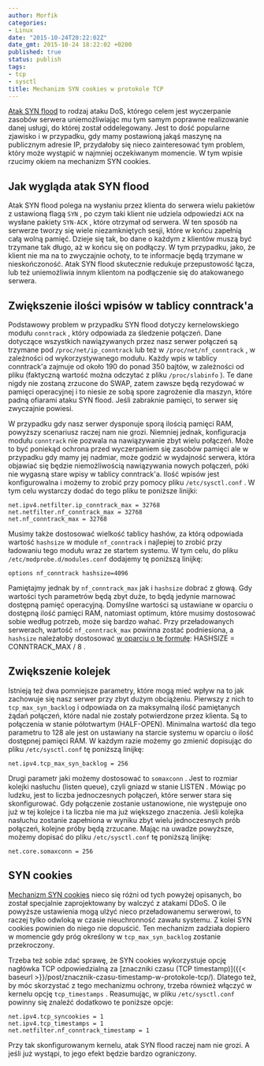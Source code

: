 ```yaml
---
author: Morfik
categories:
- Linux
date: "2015-10-24T20:22:02Z"
date_gmt: 2015-10-24 18:22:02 +0200
published: true
status: publish
tags:
- tcp
- sysctl
title: Mechanizm SYN cookies w protokole TCP
---
```


[Atak SYN flood](https://pl.wikipedia.org/wiki/SYN_flood) to rodzaj ataku DoS, którego celem jest
wyczerpanie zasobów serwera uniemożliwiając mu tym samym poprawne realizowanie danej usługi, do
której został oddelegowany. Jest to dość popularne zjawisko i w przypadku, gdy mamy postawioną
jakąś maszynę na publicznym adresie IP, przydałoby się nieco zainteresować tym problem, który może
wystąpić w najmniej oczekiwanym momencie. W tym wpisie rzucimy okiem na mechanizm SYN cookies.

<!--more-->
## Jak wygląda atak SYN flood

Atak SYN flood polega na wysłaniu przez klienta do serwera wielu pakietów z ustawioną flagą `SYN` ,
po czym taki klient nie udziela odpowiedzi `ACK` na wysłane pakiety `SYN-ACK` , które otrzymał od
serwera. W ten sposób na serwerze tworzy się wiele niezamkniętych sesji, które w końcu zapełnią całą
wolną pamięć. Dzieje się tak, bo dane o każdym z klientów muszą być trzymane tak długo, aż w końcu
się on podłączy. W tym przypadku, jako, że klient nie ma na to zwyczajnie ochoty, to te informacje
będą trzymane w nieskończoność. Atak SYN flood skutecznie redukuje przepustowość łącza, lub też
uniemożliwia innym klientom na podłączenie się do atakowanego serwera.

## Zwiększenie ilości wpisów w tablicy conntrack'a

Podstawowy problem w przypadku SYN flood dotyczy kernelowskiego modułu `conntrack` , który odpowiada
za śledzenie połączeń. Dane dotyczące wszystkich nawiązywanych przez nasz serwer połączeń są
trzymane pod `/proc/net/ip_conntrack` lub też w `/proc/net/nf_conntrack` , w zależności od
wykorzystywanego modułu. Każdy wpis w tablicy conntrack'a zajmuje od około 190 do ponad 350 bajtów,
w zależności od pliku (faktyczną wartość można odczytać z pliku `/proc/slabinfo` ). Te dane nigdy
nie zostaną zrzucone do SWAP, zatem zawsze będą rezydować w pamięci operacyjnej i to niesie ze sobą
spore zagrożenie dla maszyn, które padną ofiarami ataku SYN flood. Jeśli zabraknie pamięci, to
serwer się zwyczajnie powiesi.

W przypadku gdy nasz serwer dysponuje sporą ilością pamięci RAM, powyższy scenariusz raczej nam nie
grozi. Niemniej jednak, konfiguracja modułu `conntrack` nie pozwala na nawiązywanie zbyt wielu
połączeń. Może to być poniekąd ochrona przed wyczerpaniem się zasobów pamięci ale w przypadku gdy
mamy jej nadmiar, może godzić w wydajność serwera, która objawiać się będzie niemożliwością
nawiązywania nowych połączeń, póki nie wygasną stare wpisy w tablicy conntrack'a. Ilość wpisów jest
konfigurowalna i możemy to zrobić przy pomocy pliku `/etc/sysctl.conf` . W tym celu wystarczy dodać
do tego pliku te poniższe linijki:

    net.ipv4.netfilter.ip_conntrack_max = 32768
    net.netfilter.nf_conntrack_max = 32768
    net.nf_conntrack_max = 32768

Musimy także dostosować wielkość tablicy hashów, za którą odpowiada wartość `hashsize` w module
`nf_conntrack` i najlepiej to zrobić przy ładowaniu tego modułu wraz ze startem systemu. W tym celu,
do pliku `/etc/modprobe.d/modules.conf` dodajemy tę poniższą linijkę:

    options nf_conntrack hashsize=4096

Pamiętajmy jednak by `nf_conntrack_max` jak i `hashsize` dobrać z głową. Gdy wartości tych
parametrów będą zbyt duże, to będą jedynie marnować dostępną pamięć operacyjną. Domyślne wartości
są ustawiane w oparciu o dostępną ilość pamięci RAM, natomiast optimum, które musimy dostosować
sobie według potrzeb, może się bardzo wahać. Przy przeładowanych serwerach, wartość
`nf_conntrack_max` powinna zostać podniesiona, a `hashsize` należałoby dostosować [w oparciu o tę
formułę](https://wiki.khnet.info/index.php/Conntrack_tuning): HASHSIZE = CONNTRACK\_MAX / 8 .

## Zwiększenie kolejek

Istnieją też dwa pomniejsze parametry, które mogą mieć wpływ na to jak zachowuje się nasz serwer
przy zbyt dużym obciążeniu. Pierwszy z nich to `tcp_max_syn_backlog` i odpowiada on za maksymalną
ilość pamiętanych żądań połączeń, które nadal nie zostały potwierdzone przez klienta. Są to
połączenia w stanie półotwartym (HALF-OPEN). Minimalna wartość dla tego parametru to 128 ale jest
on ustawiany na starcie systemu w oparciu o ilość dostępnej pamięci RAM. W każdym razie możemy go
zmienić dopisując do pliku `/etc/sysctl.conf` tę poniższą linijkę:

    net.ipv4.tcp_max_syn_backlog = 256

Drugi parametr jaki możemy dostosować to `somaxconn` . Jest to rozmiar kolejki nasłuchu (listen
queue), czyli gniazd w stanie LISTEN . Mówiąc po ludzku, jest to liczba jednoczesnych połączeń,
które serwer stara się skonfigurować. Gdy połączenie zostanie ustanowione, nie występuje ono już w
tej kolejce i ta liczba nie ma już większego znaczenia. Jeśli kolejka nasłuchu zostanie zapełniona w
wyniku zbyt wielu jednoczesnych prób połączeń, kolejne próby będą zrzucane. Mając na uwadze
powyższe, możemy dopisać do pliku `/etc/sysctl.conf` tę poniższą linijkę:

    net.core.somaxconn = 256

## SYN cookies

[Mechanizm SYN cookies](https://pl.wikipedia.org/wiki/SYN_cookies) nieco się różni od tych powyżej
opisanych, bo został specjalnie zaprojektowany by walczyć z atakami DDoS. O ile powyższe ustawienia
mogą ulżyć nieco przeładowanemu serwerowi, to raczej tylko odwloką w czasie nieuchronność zawału
systemu. Z kolei SYN cookies powinien do niego nie dopuścić. Ten mechanizm zadziała dopiero w
momencie gdy próg określony w `tcp_max_syn_backlog` zostanie przekroczony.

Trzeba też sobie zdać sprawę, że SYN cookies wykorzystuje opcję nagłówka TCP odpowiedzialną za
[znaczniki czasu (TCP timestamp)]({{< baseurl >}}/post/znacznik-czasu-timestamp-w-protokole-tcp/).
Dlatego też, by móc skorzystać z tego mechanizmu ochrony, trzeba również włączyć w kernelu opcję
`tcp_timestamps` . Reasumując, w pliku `/etc/sysctl.conf` powinny się znaleźć dodatkowo te poniższe
opcje:

    net.ipv4.tcp_syncookies = 1
    net.ipv4.tcp_timestamps = 1
    net.netfilter.nf_conntrack_timestamp = 1

Przy tak skonfigurowanym kernelu, atak SYN flood raczej nam nie grozi. A jeśli już wystąpi, to jego
efekt będzie bardzo ograniczony.
